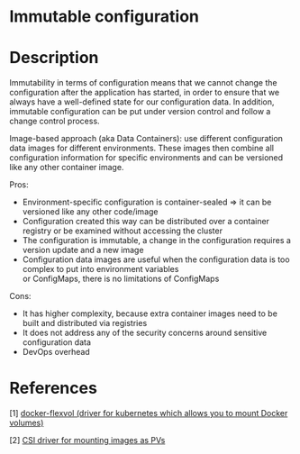 # Immutable configuration

# Description

Immutability in terms of configuration means that we cannot change the configuration after the application has started, in order to ensure 
that we always have a well-defined state for our configuration data. 
In addition, immutable configuration can be put under version control and follow a change control process.

Image-based approach (aka Data Containers): use different configuration data images for different environments. 
These images then combine all configuration information for specific environments and 
can be versioned like any other container image.

Pros:

* Environment-specific configuration is container-sealed => it can be versioned like any other code/image
* Configuration created this way can be distributed over a container registry or be examined without accessing the cluster
* The configuration is immutable, a change in the configuration requires a version update and a new image
* Configuration data images are useful when the configuration data is too complex to put into environment variables  
  or ConfigMaps, there is no limitations of ConfigMaps

Cons:

* It has higher complexity, because extra container images need to be built and distributed via registries
* It does not address any of the security concerns around sensitive configuration data
* DevOps overhead

# References

[1] [docker-flexvol (driver for kubernetes which allows you to mount Docker volumes)](https://github.com/dims/docker-flexvol)

[2] [CSI driver for mounting images as PVs](https://github.com/warm-metal/csi-driver-image)